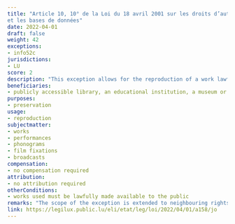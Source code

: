 ```yaml
---
title: "Article 10, 10° de la Loi du 18 avril 2001 sur les droits d’auteur, les droits voisins
et les bases de données"
date: 2022-04-01
draft: false
weight: 42
exceptions:
- info52c
jurisdictions:
- LU
score: 2
description: "This exception allows for the reproduction of a work lawfully accessible to the public, made by a publicly accessible library, an educational institution, a museum or an archive that does not seek any direct or indirect commercial or economic benefit for the sole purpose of preserving the heritage and carrying out any work reasonably useful for the safeguarding of that work, provided that it does not harm the normal exploitation of said works and does not cause harm that this communication is analog and is done within the institution." 
beneficiaries:
- publicly accessible library, an educational institution, a museum or an archive that does not seek any direct or indirect commercial or economic benefit
purposes: 
- preservation
usage:
- reproduction
subjectmatter:
- works
- performances
- phonograms
- film fixations
- broadcasts
compensation:
- no compensation required
attribution: 
- no attribution required
otherConditions: 
- works used must be lawfully made available to the public
remarks: "The scope of the exception is extended to neighbouring rights under Art. 46 (1), 8° - for performers, phonogram and film producers; and Art. 55 - for broadcasters. All exceptions apply mutatis mutandis to the distribution right.<br /><br />With the implementation of the CDSM Directive, the requirements of art. 6 of the directive were integrated into the already existing provision of art. 10, p. 10°. Since the pre-existing exception was already limited to preservation purposes, the CDSMD transposition did not entail significant changes in the scope of the exception. The main modification consist in inserting 'depositary institutions of cinematographic or sound heritage' as beneficiaries of the exception. Its scope was also expressly extended to database rights (new paragraphs 2, 3 and 4 to art. 10bis) and rights in computer programs (new paragraphs 2 and 3 in art. 35)."
link: https://legilux.public.lu/eli/etat/leg/loi/2022/04/01/a158/jo
---
```

